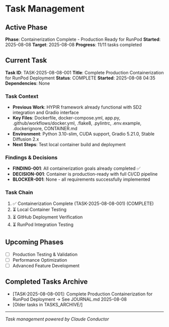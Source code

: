 # Task Management

## Active Phase
**Phase**: Containerization Complete - Production Ready for RunPod
**Started**: 2025-08-08
**Target**: 2025-08-08
**Progress**: 11/11 tasks completed

## Current Task
**Task ID**: TASK-2025-08-08-001
**Title**: Complete Production Containerization for RunPod Deployment
**Status**: COMPLETE
**Started**: 2025-08-08 04:35
**Dependencies**: None

### Task Context
<!-- Critical information needed to resume this task -->
- **Previous Work**: HYPIR framework already functional with SD2 integration and Gradio interface
- **Key Files**: Dockerfile, docker-compose.yml, app.py, .github/workflows/docker.yml, .flake8, .pylintrc, .env.example, .dockerignore, CONTAINER.md
- **Environment**: Python 3.10-slim, CUDA support, Gradio 5.21.0, Stable Diffusion 2.x
- **Next Steps**: Test local container build and deployment

### Findings & Decisions
- **FINDING-001**: All containerization goals already completed ✅
- **DECISION-001**: Container is production-ready with full CI/CD pipeline
- **BLOCKER-001**: None - all requirements successfully implemented

### Task Chain
1. ✅ Containerization Complete (TASK-2025-08-08-001) (COMPLETE)
2. ⏳ Local Container Testing
3. ⏳ GitHub Deployment Verification
4. ⏳ RunPod Integration Testing

## Upcoming Phases
<!-- Future work not yet started -->
- [ ] Production Testing & Validation
- [ ] Performance Optimization
- [ ] Advanced Feature Development

## Completed Tasks Archive
<!-- Recent completions for quick reference -->
- [TASK-2025-08-08-001]: Complete Production Containerization for RunPod Deployment → See JOURNAL.md 2025-08-08
- [Older tasks in TASKS_ARCHIVE/]

---
*Task management powered by Claude Conductor*